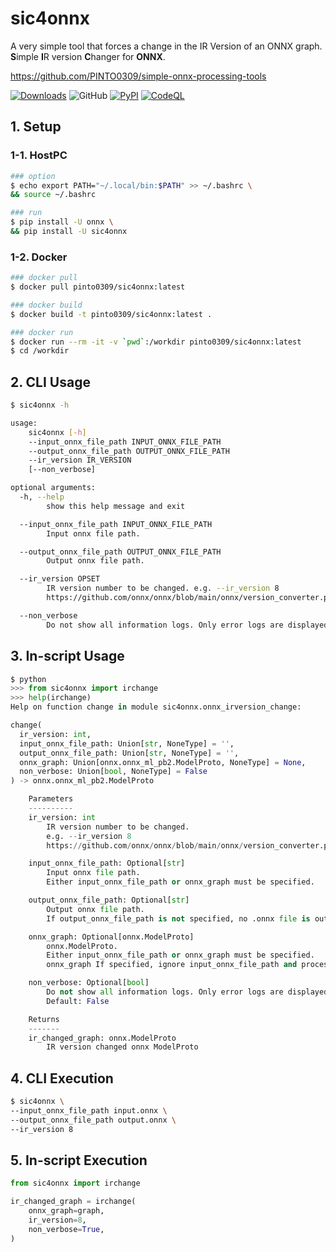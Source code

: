 # sic4onnx
A very simple tool that forces a change in the IR Version of an ONNX graph. **S**imple **I**R version **C**hanger for **ONNX**.

https://github.com/PINTO0309/simple-onnx-processing-tools

[![Downloads](https://static.pepy.tech/personalized-badge/sic4onnx?period=total&units=none&left_color=grey&right_color=brightgreen&left_text=Downloads)](https://pepy.tech/project/sic4onnx) ![GitHub](https://img.shields.io/github/license/PINTO0309/sic4onnx?color=2BAF2B) [![PyPI](https://img.shields.io/pypi/v/sic4onnx?color=2BAF2B)](https://pypi.org/project/sic4onnx/) [![CodeQL](https://github.com/PINTO0309/sic4onnx/workflows/CodeQL/badge.svg)](https://github.com/PINTO0309/sic4onnx/actions?query=workflow%3ACodeQL)

## 1. Setup
### 1-1. HostPC
```bash
### option
$ echo export PATH="~/.local/bin:$PATH" >> ~/.bashrc \
&& source ~/.bashrc

### run
$ pip install -U onnx \
&& pip install -U sic4onnx
```
### 1-2. Docker
```bash
### docker pull
$ docker pull pinto0309/sic4onnx:latest

### docker build
$ docker build -t pinto0309/sic4onnx:latest .

### docker run
$ docker run --rm -it -v `pwd`:/workdir pinto0309/sic4onnx:latest
$ cd /workdir
```

## 2. CLI Usage
```bash
$ sic4onnx -h

usage:
    sic4onnx [-h]
    --input_onnx_file_path INPUT_ONNX_FILE_PATH
    --output_onnx_file_path OUTPUT_ONNX_FILE_PATH
    --ir_version IR_VERSION
    [--non_verbose]

optional arguments:
  -h, --help
        show this help message and exit

  --input_onnx_file_path INPUT_ONNX_FILE_PATH
        Input onnx file path.

  --output_onnx_file_path OUTPUT_ONNX_FILE_PATH
        Output onnx file path.

  --ir_version OPSET
        IR version number to be changed. e.g. --ir_version 8
        https://github.com/onnx/onnx/blob/main/onnx/version_converter.py#L12-L160

  --non_verbose
        Do not show all information logs. Only error logs are displayed.
```

## 3. In-script Usage
```python
$ python
>>> from sic4onnx import irchange
>>> help(irchange)
Help on function change in module sic4onnx.onnx_irversion_change:

change(
  ir_version: int,
  input_onnx_file_path: Union[str, NoneType] = '',
  output_onnx_file_path: Union[str, NoneType] = '',
  onnx_graph: Union[onnx.onnx_ml_pb2.ModelProto, NoneType] = None,
  non_verbose: Union[bool, NoneType] = False
) -> onnx.onnx_ml_pb2.ModelProto

    Parameters
    ----------
    ir_version: int
        IR version number to be changed.
        e.g. --ir_version 8
        https://github.com/onnx/onnx/blob/main/onnx/version_converter.py#L12-L160

    input_onnx_file_path: Optional[str]
        Input onnx file path.
        Either input_onnx_file_path or onnx_graph must be specified.

    output_onnx_file_path: Optional[str]
        Output onnx file path.
        If output_onnx_file_path is not specified, no .onnx file is output.

    onnx_graph: Optional[onnx.ModelProto]
        onnx.ModelProto.
        Either input_onnx_file_path or onnx_graph must be specified.
        onnx_graph If specified, ignore input_onnx_file_path and process onnx_graph.

    non_verbose: Optional[bool]
        Do not show all information logs. Only error logs are displayed.
        Default: False

    Returns
    -------
    ir_changed_graph: onnx.ModelProto
        IR version changed onnx ModelProto
```

## 4. CLI Execution
```bash
$ sic4onnx \
--input_onnx_file_path input.onnx \
--output_onnx_file_path output.onnx \
--ir_version 8
```

## 5. In-script Execution
```python
from sic4onnx import irchange

ir_changed_graph = irchange(
    onnx_graph=graph,
    ir_version=8,
    non_verbose=True,
)
```
